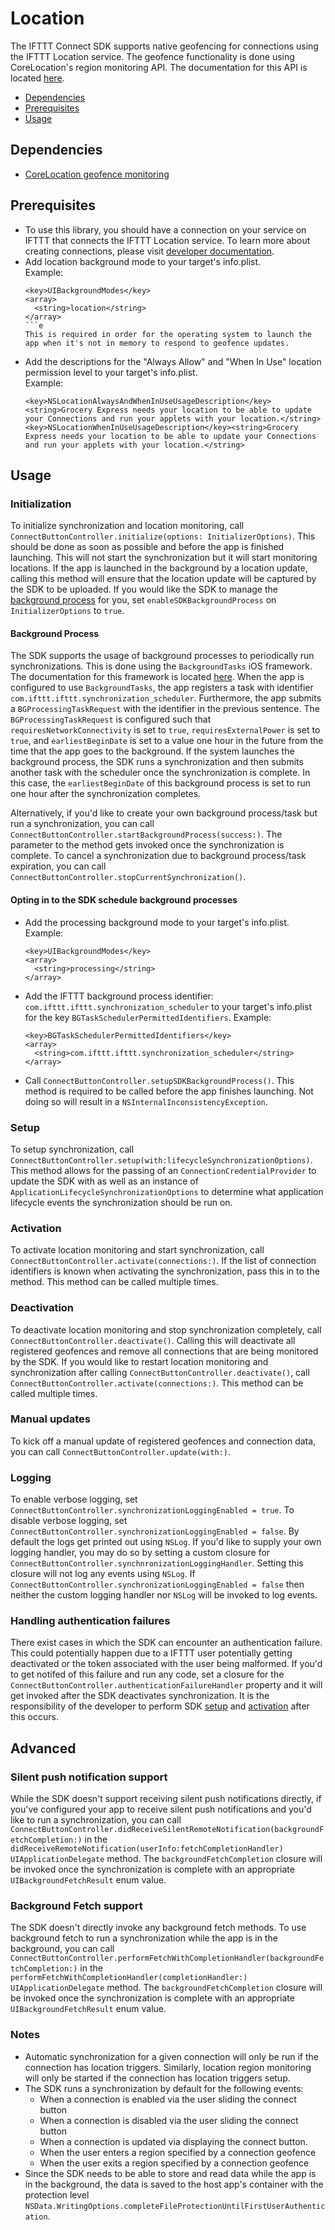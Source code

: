 # Location
The IFTTT Connect SDK supports native geofencing for connections using the IFTTT Location service. The geofence functionality is done using CoreLocation's region monitoring API. The documentation for this API is located [here](https://developer.apple.com/documentation/corelocation/monitoring_the_user_s_proximity_to_geographic_regions). 

<!-- TOC depthFrom:2 depthTo:6 withLinks:1 updateOnSave:1 orderedList:0 -->
- [Dependencies](#dependencies)
- [Prerequisites](#prerequisites)
- [Usage](#usage)

## Dependencies
- [CoreLocation geofence monitoring](https://developer.apple.com/documentation/corelocation/monitoring_the_user_s_proximity_to_geographic_regions)

## Prerequisites
- To use this library, you should have a connection on your service on IFTTT that connects the IFTTT Location service. To learn more about creating connections, please visit [developer documentation](https://platform.ifttt.com/docs/connections). 
- Add location background mode to your target's info.plist.<br> 
Example:
  ```
  <key>UIBackgroundModes</key>
  <array>
	<string>location</string>
  </array>
  ```e
  This is required in order for the operating system to launch the app when it's not in memory to respond to geofence updates. 
- Add the descriptions for the "Always Allow" and "When In Use" location permission level to your target's info.plist.<br>
Example:
  ```
  <key>NSLocationAlwaysAndWhenInUseUsageDescription</key><string>Grocery Express needs your location to be able to update your Connections and run your applets with your location.</string>
  <key>NSLocationWhenInUseUsageDescription</key><string>Grocery Express needs your location to be able to update your Connections and run your applets with your location.</string>
  ```

## Usage

### Initialization
To initialize synchronization and location monitoring, call `ConnectButtonController.initialize(options: InitializerOptions)`. This should be done as soon as possible and before the app is finished launching. This will not start the synchronization but it will start monitoring locations. If the app is launched in the background by a location update, calling this method will ensure that the location update will be captured by the SDK to be uploaded. If you would like the SDK to manage the [background process](#background-process) for you, set `enableSDKBackgroundProcess` on `InitializerOptions` to `true`.

#### Background Process
The SDK supports the usage of background processes to periodically run synchronizations. This is done using the `BackgroundTasks` iOS framework. The documentation for this framework is located [here](https://developer.apple.com/documentation/backgroundtasks). When the app is configured to use `BackgroundTasks`, the app registers a task with identifier `com.ifttt.ifttt.synchronization_scheduler`. Furthermore, the app submits a `BGProcessingTaskRequest` with the identifier in the previous sentence. The `BGProcessingTaskRequest` is configured such that `requiresNetworkConnectivity` is set to `true`, `requiresExternalPower` is set to `true`, and `earliestBeginDate` is set to a value one hour in the future from the time that the app goes to the background. If the system launches the background process, the SDK runs a synchronization and then submits another task with the scheduler once the synchronization is complete. In this case, the `earliestBeginDate` of this background process is set to run one hour after the synchronization completes.

Alternatively, if you'd like to create your own background process/task but run a synchronization, you can call `ConnectButtonController.startBackgroundProcess(success:)`. The parameter to the method gets invoked once the synchronization is complete. To cancel a synchronization due to background process/task expiration, you can call `ConnectButtonController.stopCurrentSynchronization()`.

#### Opting in to the SDK schedule background processes
- Add the processing background mode to your target's info.plist. Example:
  ```
  <key>UIBackgroundModes</key>
  <array>
	<string>processing</string>
  </array>
  ```
- Add the IFTTT background process identifier: `com.ifttt.ifttt.synchronization_scheduler` to your target's info.plist for the key `BGTaskSchedulerPermittedIdentifiers`. Example: 
  ```
  <key>BGTaskSchedulerPermittedIdentifiers</key>
  <array>
	<string>com.ifttt.ifttt.synchronization_scheduler</string>
  </array>
  ```
- Call `ConnectButtonController.setupSDKBackgroundProcess()`. This method is required to be called before the app finishes launching. Not doing so will result in a `NSInternalInconsistencyException`.

### Setup
To setup synchronization, call `ConnectButtonController.setup(with:lifecycleSynchronizationOptions)`. This method allows for the passing of an `ConnectionCredentialProvider` to update the SDK with as well as an instance of `ApplicationLifecycleSynchronizationOptions` to determine what application lifecycle events the synchronization should be run on.

### Activation
To activate location monitoring and start synchronization, call `ConnectButtonController.activate(connections:)`. If the list of connection identifiers is known when activating the synchronization, pass this in to the method. This method can be called multiple times.

### Deactivation
To deactivate location monitoring and stop synchronization completely, call `ConnectButtonController.deactivate()`. Calling this will deactivate all registered geofences and remove all connections that are being monitored by the SDK. If you would like to restart location monitoring and synchronization after calling `ConnectButtonController.deactivate()`, call `ConnectButtonController.activate(connections:)`. This method can be called multiple times.

### Manual updates
To kick off a manual update of registered geofences and connection data, you can call `ConnectButtonController.update(with:)`.

### Logging
To enable verbose logging, set `ConnectButtonController.synchronizationLoggingEnabled = true`. To disable verbose logging, set `ConnectButtonController.synchronizationLoggingEnabled = false`. By default the logs get printed out using `NSLog`. If you'd like to supply your own logging handler, you may do so by setting a custom closure for `ConnectButtonController.synchnronizationLoggingHandler`. Setting this closure will not log any events using `NSLog`. If `ConnectButtonController.synchronizationLoggingEnabled = false` then neither the custom logging handler nor `NSLog` will be invoked to log events.

### Handling authentication failures
There exist cases in which the SDK can encounter an authentication failure. This could potentially happen due to a IFTTT user potentially getting deactivated or the token associated with the user being malformed. If you'd to get notifed of this failure and run any code, set a closure for the `ConnectButtonController.authenticationFailureHandler` property and it will get invoked after the SDK deactivates synchronization. It is the responsibility of the developer to perform SDK [setup](#Setup) and [activation](#Activation) after this occurs.

## Advanced
### Silent push notification support
While the SDK doesn't support receiving silent push notifications directly, if you've configured your app to receive silent push notifications and you'd like to run a  synchronization, you can call `ConnectButtonController.didReceiveSilentRemoteNotification(backgroundFetchCompletion:)` in the `didReceiveRemoteNotification(userInfo:fetchCompletionHandler)` `UIApplicationDelegate` method. The `backgroundFetchCompletion` closure will be invoked once the synchronization is complete with an appropriate `UIBackgroundFetchResult` enum value.

### Background Fetch support
The SDK doesn't directly invoke any background fetch methods. To use background fetch to run a synchronization while the app is in the background, you can call `ConnectButtonController.performFetchWithCompletionHandler(backgroundFetchCompletion:)` in the `performFetchWithCompletionHandler(completionHandler:)` `UIApplicationDelegate` method. The `backgroundFetchCompletion` closure will be invoked once the synchronization is complete with an appropriate `UIBackgroundFetchResult` enum value.

### Notes
- Automatic synchronization for a given connection will only be run if the connection has location triggers. Similarly, location region monitoring will only be started if the connection has location triggers setup.
- The SDK runs a synchronization by default for the following events:
    - When a connection is enabled via the user sliding the connect button
    - When a connection is disabled via the user sliding the connect button
    - When a connection is updated via displaying the connect button.
    - When the user enters a region specified by a connection geofence
    - When the user exits a region specified by a connection geofence
- Since the SDK needs to be able to store and read data while the app is in the background, the data is saved to the host app's container with the protection level `NSData.WritingOptions.completeFileProtectionUntilFirstUserAuthentication`.